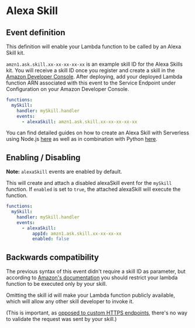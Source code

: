 # Alexa Skill

## Event definition

This definition will enable your Lambda function to be called by an Alexa Skill kit.

`amzn1.ask.skill.xx-xx-xx-xx-xx` is an example skill ID for the Alexa Skills kit. You will receive a skill ID once you register and create a skill in the [Amazon Developer Console](https://developer.amazon.com/).
After deploying, add your deployed Lambda function ARN associated with this event to the Service Endpoint under Configuration on your Amazon Developer Console.

```yml
functions:
  mySkill:
    handler: mySkill.handler
    events:
      - alexaSkill: amzn1.ask.skill.xx-xx-xx-xx-xx
```

You can find detailed guides on how to create an Alexa Skill with Serverless using Node.js [here](https://github.com/serverless/examples/tree/master/aws-node-alexa-skill) as well as in combination with Python [here](https://github.com/serverless/examples/tree/master/aws-python-alexa-skill).

## Enabling / Disabling

**Note:** `alexaSkill` events are enabled by default.

This will create and attach a disabled alexaSkill event for the `mySkill` function. If `enabled` is set to `true`, the attached alexaSkill will execute the function.

```yaml
functions:
  mySkill:
    handler: mySkill.handler
    events:
      - alexaSkill:
          appId: amzn1.ask.skill.xx-xx-xx-xx
          enabled: false
```

## Backwards compatibility

The previous syntax of this event didn't require a skill ID as parameter, but according to [Amazon's documentation](https://developer.amazon.com/docs/custom-skills/host-a-custom-skill-as-an-aws-lambda-function.html#configuring-the-alexa-skills-kit-trigger) you should restrict your lambda function to be executed only by your skill.

Omitting the skill id will make your Lambda function publicly available, which will allow any other skill developer to invoke it.

(This is important, as [opposed to custom HTTPS endpoints](https://developer.amazon.com/docs/custom-skills/handle-requests-sent-by-alexa.html#request-verify), there's no way to validate the request was sent by your skill.)
